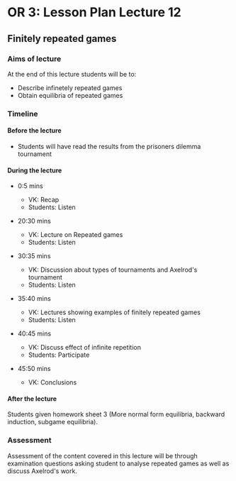 # OR 3: Lesson Plan Lecture 12
## Finitely repeated games

### Aims of lecture

At the end of this lecture students will be to:

- Describe infinetely repeated games
- Obtain equilibria of repeated games

### Timeline

#### Before the lecture

- Students will have read the results from the prisoners dilemma tournament

#### During the lecture

- 0:5 mins

    - VK: Recap
    - Students: Listen

- 20:30 mins

    - VK: Lecture on Repeated games
    - Students: Listen

- 30:35 mins

    - VK: Discussion about types of tournaments and Axelrod's tournament
    - Students: Listen

- 35:40 mins

    - VK: Lectures showing examples of finitely repeated games
    - Students: Listen

- 40:45 mins

    - VK: Discuss effect of infinite repetition
    - Students: Participate

- 45:50 mins

    - VK: Conclusions

#### After the lecture

Students given homework sheet 3 (More normal form equilibria, backward induction, subgame equilibria).

### Assessment

Assessment of the content covered in this lecture will be through examination questions asking student to analyse repeated games as well as discuss Axelrod's work.
